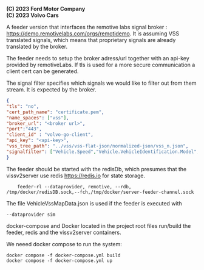 **(C) 2023 Ford Motor Company**<br>
**(C) 2023 Volvo Cars**<br>

A feeder version that interfaces the remotive labs signal broker : https://demo.remotivelabs.com/orgs/remotidemo.
It is assuming VSS translated signals, which means that proprietary signals are already translated by the broker.

The feeder needs to setup the broker adress/url together with an api-key provided by remotiveLabs. If tls is used for a more 
secure communication a client cert can be generated. 

The signal filter specifies which signals we would like to filter out from them stream. It is expected by the broker.


```json
{
"tls": "no",
"cert_path_name": "certificate.pem",
"name_spaces": ["vss"],
"broker_url": "<broker url>",
"port":"443",
"client_id" : "volvo-go-client",
"api_key": "<api-key>",
"vss_tree_path": "../vss/vss-flat-json/normalized-json/vss_n.json",
"signalfilter": ["Vehicle.Speed","Vehicle.VehicleIdentification.Model","Vehicle.VehicleIdentification.VIN"]
}
```


The feeder should be started with the redisDb, which presumes that the vissv2server use redis https://redis.io for state storage.
```
    feeder-rl --dataprovider, remotive, --rdb, /tmp/docker/redisDB.sock,--fch,/tmp/docker/server-feeder-channel.sock
```

The file VehicleVssMapData.json is used if the feeder is executed with
```
--dataprovider sim
```

docker-compose and Docker located in the project root files run/build the feeder, redis and the vissv2server containers.

We neeed docker compose to run the system:
```
docker compose -f docker-compose.yml build
docker compose -f docker-compose.yml up
```


